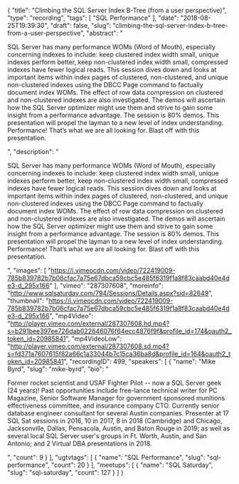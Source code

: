{
  "title": "Climbing the SQL Server Index B-Tree (from a user perspective)",
  "type": "recording",
  "tags": [
    "SQL Performance"
  ],
  "date": "2018-08-25T19:39:30",
  "draft": false,
  "slug": "climbing-the-sql-server-index-b-tree-from-a-user-perspective",
  "abstract": "<p>SQL Server has many performance WOMs (Word of Mouth), especially concerning indexes to include: keep clustered index width small, unique indexes perform better, keep non-clustered index width small, compressed indexes have fewer logical reads. This session dives down and looks at important items within index pages of clustered, non-clustered, and unique non-clustered indexes using the DBCC Page command to factually document index WOMs.  The effect of row data compression on clustered and non-clustered indexes are also investigated.  The demos will ascertain how the SQL Server optimizer might use them and strive to gain some insight from a performance advantage. The session is 80% demos. This presentation will propel the layman to a new level of index understanding. Performance! That’s what we are all looking for. Blast off with this presentation.</p>",
  "description": "<p>SQL Server has many performance WOMs (Word of Mouth), especially concerning indexes to include: keep clustered index width small, unique indexes perform better, keep non-clustered index width small, compressed indexes have fewer logical reads. This session dives down and looks at important items within index pages of clustered, non-clustered, and unique non-clustered indexes using the DBCC Page command to factually document index WOMs.  The effect of row data compression on clustered and non-clustered indexes are also investigated.  The demos will ascertain how the SQL Server optimizer might use them and strive to gain some insight from a performance advantage. The session is 80% demos. This presentation will propel the layman to a new level of index understanding. Performance! That’s what we are all looking for. Blast off with this presentation.</p>",
  "images": [
    "https://i.vimeocdn.com/video/722419009-785b839782b7b06cfac7a75e67dbca59cbc5e485f6319f1a8f83caabd40e4de3-d_295x166"
  ],
  "vimeo": "287307608",
  "moreinfo": "http://www.sqlsaturday.com/794/Sessions/Details.aspx?sid=82649",
  "thumbnail": "https://i.vimeocdn.com/video/722419009-785b839782b7b06cfac7a75e67dbca59cbc5e485f6319f1a8f83caabd40e4de3-d_295x166",
  "mp4Video": "http://player.vimeo.com/external/287307608.hd.mp4?s=b291bee397ee726dab022646076f64ecc4876f9f&profile_id=174&oauth2_token_id=20985841",
  "mp4VideoLow": "http://player.vimeo.com/external/287307608.sd.mp4?s=fd371a7607615f82a66c1a33044b7c15ca36ba8d&profile_id=164&oauth2_token_id=20985841",
  "recordingID": 499,
  "speakers": [
    {
      "name": "Mike Byrd",
      "slug": "mike-byrd",
      "bio": "<p>Former rocket scientist and USAF Fighter Pilot -- now a SQL Server geek (24 years)! Past opportunities include free-lance technical writer for PC Magazine, Senior Software Manager for government sponsored munitions effectiveness committee, and insurance company CTO. Currently senior database engineer consultant for several Austin companies. Presenter at 17 SQL Sat sessions in 2016, 10 in 2017, 8 in 2018 (Cambridge) and Chicago, Jacksonville, Dallas, Pensacola, Austin, and Baton Rouge in 2019; as well as several local SQL Server user's groups in Ft. Worth, Austin, and San Antonio; and 2 Virtual DBA presentations in 2018.</p>",
      "count": 9
    }
  ],
  "ugtvtags": [
    {
      "name": "SQL Performance",
      "slug": "sql-performance",
      "count": 20
    }
  ],
  "meetups": [
    {
      "name": "SQL Saturday",
      "slug": "sql-saturday",
      "count": 127
    }
  ]
}